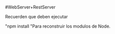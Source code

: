 #WebServer+RestServer

Recuerden que deben ejecutar

"npm install "Para reconstruir los modulos de Node.
